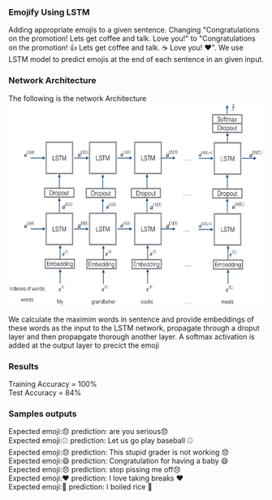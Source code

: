 ### Emojify Using LSTM

Adding appropriate emojis to a given sentence. Changing "Congratulations on the promotion! Lets get coffee and talk. Love you!" to "Congratulations on the promotion! 👍 Lets get coffee and talk. ☕️ Love you! ❤️".
We use LSTM model to predict emojis at the end of each sentence in an given input.

### Network Architecture

The following is the network Architecture
<img src="emojifier_nw_arch.png" style="width:700px;height:400px;"> <br>

We calculate the maximim words in sentence and provide embeddings of these words as the input to the LSTM network, propagate through a droput layer and then propapgate thorough another layer. A softmax activation is added at the output layer to precict the emoji

### Results

Training Accuracy = 100%<br>
Test Accuracy = 84%

### Samples outputs

Expected emoji:😞 prediction: are you serious😞<br>
Expected emoji:⚾ prediction: Let us go play baseball	⚾<br>
Expected emoji:😞 prediction: This stupid grader is not working 	😞<br>
Expected emoji:😄 prediction: Congratulation for having a baby	😄<br>
Expected emoji:😞 prediction: stop pissing me off😞<br>
Expected emoji:❤️ prediction: I love taking breaks	❤️<br>
Expected emoji:🍴 prediction: I boiled rice	🍴<br>
